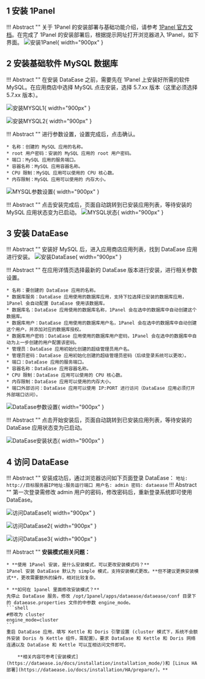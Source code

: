 ## 1 安装 1Panel
!!! Abstract ""
    关于 1Panel 的安装部署与基础功能介绍，请参考 [1Panel 官方文档](https://1panel.cn/docs/installation/online_installation/)。在完成了 1Panel 的安装部署后，根据提示网址打开浏览器进入 1Panel，如下界面。
![安装1Panel](../img/installation/1panel安装1.png){ width="900px" }

## 2 安装基础软件 MySQL 数据库
!!! Abstract ""
    在安装 DataEase 之前，需要先在 1Panel 上安装好所需的软件 MySQL。在应用商店中选择 MySQL 点击安装，选择 5.7.xx 版本（这里必须选择 5.7.xx 版本）。

![安装MYSQL1](../img/installation/1panel安装2.png){ width="900px" }

![安装MYSQL2](../img/installation/1panel安装3.png){ width="900px" }

!!! Abstract ""
    进行参数设置，设置完成后，点击确认。

    * 名称：创建的 MySQL 应用的名称。
    * root 用户密码：安装的 MySQL 应用的 root 用户密码。
    * 端口：MySQL 应用的服务端口。
    * 容器名称：MySQL 应用容器名称。
    * CPU 限制：MySQL 应用可以使用的 CPU 核心数。
    * 内存限制：MySQL 应用可以使用的 内存大小。
![MYSQL参数设置](../img/installation/1panel安装4.png){ width="900px" }

!!! Abstract ""
    点击安装完成后，页面自动跳转到已安装应用列表，等待安装的 MySQL 应用状态变为已启动。
![MYSQL状态](../img/installation/1panel安装5.png){ width="900px" }

## 3 安装 DataEase
!!! Abstract ""
    安装好 MySQL 后，进入应用商店应用列表，找到 DataEase 应用进行安装。
![安装DataEase](../img/installation/1panel安装6.png){ width="900px" }

!!! Abstract ""
    在应用详情页选择最新的 DataEase 版本进行安装，进行相关参数设置。

    * 名称：要创建的 DataEase 应用的名称。
    * 数据库服务：DataEase 应用使用的数据库应用，支持下拉选择已安装的数据库应用，1Panel 会自动配置 DataEase 使用该数据库。
    * 数据库名：DataEase 应用使用的数据库名称，1Panel 会在选中的数据库中自动创建这个数据库。
    * 数据库用户：DataEase 应用使用的数据库用户名，1Panel 会在选中的数据库中自动创建这个用户，并添加对应的数据库授权。
    * 数据库用户密码：DataEase 应用使用的数据库用户密码，1Panel 会在选中的数据库中自动为上一步创建的用户配置该密码。
    * 管理员：DataEase 应用初始化创建的超级管理员用户名。
    * 管理员密码：DataEase 应用初始化创建的超级管理员密码（后续登录系统可以更改）。
    * 端口：DataEase 应用的服务端口。
    * 容器名称：DataEase 应用容器名称。
    * CPU 限制：DataEase 应用可以使用的 CPU 核心数。
    * 内存限制：DataEase 应用可以使用的内存大小。
    * 端口外部访问：DataEase 应用可以使用 IP:PORT 进行访问（DataEase 应用必须打开外部端口访问）。

![DataEase参数设置](../img/installation/1panel安装7.png){ width="900px" }

!!! Abstract ""
    点击开始安装后，页面自动跳转到已安装应用列表，等待安装的 DataEase 应用状态变为已启动。

![DataEase安装状态](../img/installation/1panel安装9.png){ width="900px" }
## 4 访问 DataEase
!!! Abstract ""
    安装成功后，通过浏览器访问如下页面登录 DataEase：
    ```
    地址: http://目标服务器IP地址:服务运行端口
    用户名: admin
    密码: dataease
    ```
!!! Abstract ""
    第一次登录需修改 admin 用户的密码，修改密码后，重新登录系统即可使用 DataEase。

![访问DataEase1](../img/installation/1panel安装10.png){ width="900px" }

![访问DataEase2](../img/installation/1panel安装11.png){ width="900px" }

![访问DataEase3](../img/installation/1panel安装12.png){ width="900px" }

!!! Abstract ""
    **安装模式相关问题：**   

    * **使用 1Panel 安装，是什么安装模式，可以更改安装模式吗？**  
    1Panel 安装 DataEase 默认为 simple 模式，支持安装模式更改。**但不建议更换安装模式**，更改需要额外的操作，相对比较复杂。

    * **如何在 1panel 里面修改安装模式？**  
    先停止 DataEase 服务，修改 /opt/1panel/apps/dataease/dataease/conf 目录下的 dataease.properties 文件的中参数 engine_mode。
    ```shell
    #修改为 cluster
    engine_mode=cluster
    ```
    重启 DataEase 应用，填写 Kettle 和 Doris 引擎设置 (cluster 模式下，系统不会额外安装 Doris 与 Kettle 组件，需配置）。要求 DataEase 和 Kettle 和 Doris 网络连通以及 DataEase 和 Kettle 可以互相访问文件即可。

        **相关内容可参考[安装模式](https://dataease.io/docs/installation/installation_mode/)和 [Linux HA 部署](https://dataease.io/docs/installation/HA/prepare/)。**
 